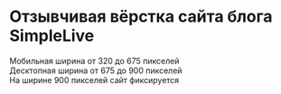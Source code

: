 # Отзывчивая вёрстка сайта блога SimpleLive
Мобильная ширина от 320 до 675 пикселей  
Десктопная ширина от 675 до 900 пикселей  
На ширине 900 пикселей сайт фиксируется
